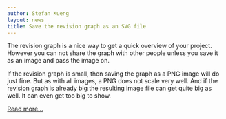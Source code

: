 ```yaml
---
author: Stefan Kueng
layout: news
title: Save the revision graph as an SVG file
---
```



The revision graph is a nice way to get a quick
overview of your project. However you can not share
the graph with other people unless you save it as
an image and pass the image on.

If the revision graph is small, then saving the
graph as a PNG image will do just fine. But as with
all images, a PNG does not scale very well. And if the
revision graph is already big the resulting image file
can get quite big as well. It can even get too big
to show.

[Read more...](/revgraphsvg.html)

